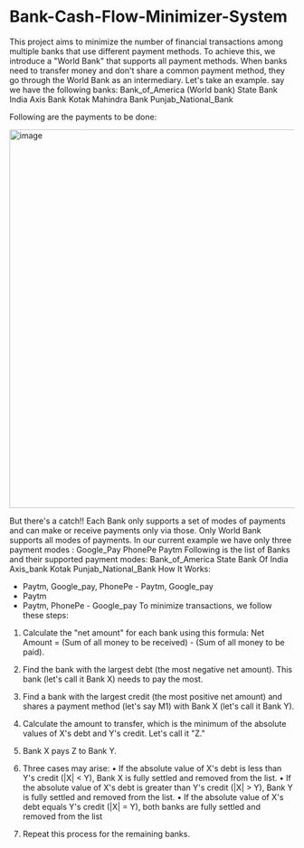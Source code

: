 # Bank-Cash-Flow-Minimizer-System

This project aims to minimize the number of financial transactions among multiple banks that use different payment methods. To achieve this, we introduce a "World Bank" that supports all payment methods. When banks need to transfer money and don't share a common payment method, they go through the World Bank as an intermediary.
Let's take an example. say we have the following banks: Bank_of_America (World bank)
State Bank India
Axis Bank
Kotak Mahindra Bank Punjab_National_Bank
 
Following are the payments to be done:

<img width="670" alt="image" src="https://github.com/Shar-Mayank/Bank-Cash-Flow-Minimizer-System/assets/108417648/245e9a70-7756-47f0-851b-8b16c6ff3eb8">

But there's a catch!! Each Bank only supports a set of modes of payments and can make or receive payments only via those. Only World Bank supports all modes of payments. In our current example we have only three payment modes :
Google_Pay PhonePe Paytm
Following is the list of Banks and their supported payment modes:
Bank_of_America State Bank Of India Axis_bank
Kotak Punjab_National_Bank
How It Works:
- Paytm, Google_pay, PhonePe - Paytm, Google_pay
- Paytm
- Paytm, PhonePe - Google_pay
 To minimize transactions, we follow these steps:
1. Calculate the "net amount" for each bank using this formula: Net Amount = (Sum of all money to be received) - (Sum of all money to be paid).

2. Find the bank with the largest debt (the most negative net amount). This bank (let's call it Bank X) needs to pay the most.

3. Find a bank with the largest credit (the most positive net amount) and shares a payment method (let's say M1) with Bank X (let's call it Bank Y).

4. Calculate the amount to transfer, which is the minimum of the absolute values of X's debt and Y's credit. Let's call it "Z."

5. Bank X pays Z to Bank Y.

6. Three cases may arise:
• If the absolute value of X's debt is less than Y's credit (|X| < Y),
Bank X is fully settled and removed from the list.
• If the absolute value of X's debt is greater than Y's credit (|X| >
Y), Bank Y is fully settled and removed from the list.
• If the absolute value of X's debt equals Y's credit (|X| = Y), both
banks are fully settled and removed from the list

7. Repeat this process for the remaining banks.
